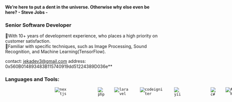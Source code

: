 #### We’re here to put a dent in the universe. Otherwise why else even be here? - Steve Jobs -

### Senior Software Developer 
📌With 10+ years of development experience, who places a high priority on customer satisfaction.<br/>
📌Familiar with specific techniques, such as Image Processing, Sound Recognition, and Machine Learning(TensorFlow).

contact: jekadev3@gmail.com
address: 0x560B014893483B115740919dd51224389D036e**

### Languages and Tools:
<div style="display:flex;gap:2rem">
  <code><img height="27" src="https://raw.githubusercontent.com/github/explore/80688e429a7d4ef2fca1e82350fe8e3517d3494d/topics/javascript/javascript.png" alt="javascript"></code>
  <code><img height="27" src="https://raw.githubusercontent.com/github/explore/80688e429a7d4ef2fca1e82350fe8e3517d3494d/topics/typescript/typescript.png" alt="typescript"></code>
  <code><img height="27" src="https://raw.githubusercontent.com/github/explore/80688e429a7d4ef2fca1e82350fe8e3517d3494d/topics/react/react.png" alt="react"></code>
  <code><img height="27" src="https://raw.githubusercontent.com/github/explore/80688e429a7d4ef2fca1e82350fe8e3517d3494d/topics/vue/vue.png" alt="vue"></code>
  <code><img height="27" src="https://raw.githubusercontent.com/github/explore/80688e429a7d4ef2fca1e82350fe8e3517d3494d/topics/angular/angular.png" alt="angular"></code>
  <code><img height="27" src="https://upload.wikimedia.org/wikipedia/commons/thumb/8/8e/Nextjs-logo.svg/1200px-Nextjs-logo.svg.png" alt="nextjs"></code>
  <code><img height="27" src="https://raw.githubusercontent.com/github/explore/80688e429a7d4ef2fca1e82350fe8e3517d3494d/topics/nodejs/nodejs.png" alt="nodejs"></code>
  <code><img height="27" src="https://raw.githubusercontent.com/devicons/devicon/master/icons/express/express-original.svg" alt="express-original"></code>
  <code><img height="27" src="https://www.php.net/images/logos/new-php-logo.svg" alt="php"></code>
  <code><img height="27" src="https://upload.wikimedia.org/wikipedia/commons/thumb/9/9a/Laravel.svg/985px-Laravel.svg.png" alt="laravel"></code>
  <code><img height="27" src="https://encrypted-tbn0.gstatic.com/images?q=tbn:ANd9GcRJHvINc10cU4t0qoMz2EsKIIBfZzJjNurlTQrBQ9uZHA&s" alt="codeigniter"></code>
  <code><img height="27" src="https://encrypted-tbn0.gstatic.com/images?q=tbn:ANd9GcTgxT2yFobYKaVzdKLef7wTbALNsUo3meNc81A5s0BH&s" alt="yii"></code>
  <code><img height="27" src="https://raw.githubusercontent.com/github/explore/80688e429a7d4ef2fca1e82350fe8e3517d3494d/topics/python/python.png" alt="python"></code>
  <code><img height="27" src="https://raw.githubusercontent.com/github/explore/80688e429a7d4ef2fca1e82350fe8e3517d3494d/topics/cpp/cpp.png" alt="cpp"></code>
  <code><img height="27" src="https://upload.wikimedia.org/wikipedia/commons/4/4f/Csharp_Logo.png" alt="c#"></code>
  <code><img height="27" src="https://pics.freeicons.io/uploads/icons/png/14621971553750220-512.png" alt="ASP.NET"></code>
  <code><img height="27" src="https://t4.ftcdn.net/jpg/02/06/17/41/360_F_206174137_QmTXZ10nrA6Lltn0KD3PSjT5yR8WxE8E.jpg" alt="blockchain"></code>
  <code><img height="27" src="https://www.freepnglogos.com/uploads/html5-logo-png/html5-logo-file-html-shiny-icon-svg-wikimedia-commons-11.png" alt="html"></code>
  <code><img height="27" src="https://upload.wikimedia.org/wikipedia/commons/thumb/d/d5/CSS3_logo_and_wordmark.svg/1452px-CSS3_logo_and_wordmark.svg.png" alt="css"></code>
  <code><img height="27" src="https://upload.wikimedia.org/wikipedia/commons/thumb/b/b2/Bootstrap_logo.svg/1280px-Bootstrap_logo.svg.png" alt="bootstrap"></code>
  <code><img height="27" src="https://raw.githubusercontent.com/github/explore/80688e429a7d4ef2fca1e82350fe8e3517d3494d/topics/sass/sass.png" alt="sass"></code>
  <code><img height="27" src="https://upload.wikimedia.org/wikipedia/commons/thumb/d/d5/Tailwind_CSS_Logo.svg/2048px-Tailwind_CSS_Logo.svg.png" alt="tailwindcss"></code>
  <code><img height="27" src="https://raw.githubusercontent.com/github/explore/80688e429a7d4ef2fca1e82350fe8e3517d3494d/topics/sql/sql.png" alt="sql"></code>
  <code><img height="27" src="https://encrypted-tbn0.gstatic.com/images?q=tbn%3AANd9GcSTTzPAw-55ssm1Im594xYZ9eRQu2JylrkYLg&usqp=CAU" alt="mongodb"></code>
  <code><img height="27" src="https://raw.githubusercontent.com/devicons/devicon/master/icons/git/git-original.svg" alt="git"></code>
  <code><img height="27" src="https://raw.githubusercontent.com/github/explore/80688e429a7d4ef2fca1e82350fe8e3517d3494d/topics/terminal/terminal.png" alt="terminal"></code>
</div>
